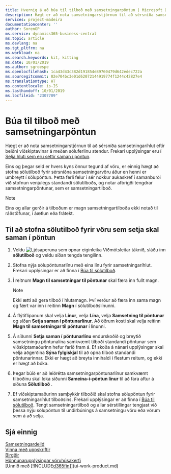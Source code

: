 ```yaml
---
title: Hvernig á að búa til tilboð með samsetningarpöntun | Microsoft Docs
description: Hægt er að nota samsetningarstjórnun til að sérsníða samsetningaríhlut eftir beiðni viðskiptavinar á meðan söluferlinu stendur.
services: project-madeira
documentationcenter: ''
author: SorenGP
ms.service: dynamics365-business-central
ms.topic: article
ms.devlang: na
ms.tgt_pltfrm: na
ms.workload: na
ms.search.keywords: kit, kitting
ms.date: 10/01/2019
ms.author: sgroespe
ms.openlocfilehash: 1ca43d43c382d191854e89760479d642edec722a
ms.sourcegitcommit: 02e704bc3e01d62072144919774f1244c42827e4
ms.translationtype: HT
ms.contentlocale: is-IS
ms.lasthandoff: 10/01/2019
ms.locfileid: "2307709"
---
```

# <a name="quote-an-assemble-to-order-sale"></a>Búa til tilboð með samsetningarpöntun
Hægt er að nota samsetningarstjórnun til að sérsníða samsetningaríhlut eftir beiðni viðskiptavinar á meðan söluferlinu stendur. Frekari upplýsingar eru í [Selja hluti sem eru settir saman í pöntun](assembly-how-to-sell-items-assembled-to-order.md).  

Eins og þegar seld er hvers kyns önnur tegund af vöru, er einnig hægt að stofna sölutilboð fyrir sérsniðna samsetningarvöru áður en henni er umbreytt í sölupöntun. Þetta ferli felur í sér nokkur aukaskref í samanburði við stofnun venjulegs standandi sölutilboðs, og notar afbrigði tengdrar samsetningarpöntunar, sem er samsetningartilboð.

> [!NOTE]  
>  Eins og allar gerðir á tilboðum er magn samsetningartilboða ekki notað til ráðstöfunar, í áætlun eða frátekt.  

## <a name="to-create-a-sales-quote-for-an-assemble-to-order-item"></a>Til að stofna sölutilboð fyrir vöru sem setja skal saman í pöntun  
1.  Veldu ![Ljósaperuna sem opnar eiginleika Viðmótsleitar](media/ui-search/search_small.png "Segðu mér hvað þú vilt gera") táknið, sláðu inn **sölutilboð** og veldu síðan tengda tengilinn.  
2.  Stofna nýja sölupöntunarlínu með eina línu fyrir samsetningaríhlut. Frekari upplýsingar er að finna í [Búa til sölutilboð](sales-how-make-offers.md).  
3.  Í reitnum **Magn til samsetningar til pöntunar** skal færa inn fullt magn.

    > [!NOTE]  
    >  Ekki ætti að gera tilboð í hlutamagn. Því verður að færa inn sama magn og fært var inn í reitinn **Magn** í sölutilboðslínunni.  

4.  Á flýtiflipanum skal velja **Línur**, velja **Lína**, velja **Samsetning til pöntunar** og síðan **Setja saman í pöntunarlínur**. Að öðrum kosti skal velja reitinn **Magn til samsetningar til pöntunar** í línunni.  
5.  Á síðunni **Setja saman í pöntunarlínu** endurskoðið og breytið samsetningu pöntunalína samkvæmt tilboði standandi pöntunar sem viðskiptamaðurinn hefur farið fram á. Ef skoða á nánari upplýsingar skal velja aðgerðina **Sýna fylgiskjal** til að opna tilboð standandi pöntunarinnar. Ekki er hægt að breyta innihaldi i flestum reitum, og ekki er hægt að bóka.  
6.  Þegar búið er að leiðrétta samsetningarpöntunarlínur samkvæmt tilboðinu skal loka síðunni **Sameina-í-pöntun línur** til að fara aftur á síðuna **Sölutilboð** .  
7.  Ef viðskiptamaðurinn samþykkir tilboðið skal stofna sölupöntun fyrir samsetningaríhlut tilboðsins. Frekari upplýsingar er að finna í [Búa til sölutilboð](sales-how-make-offers.md). Tengt samsetningartilboð og allar sérstillingar tengjast við þessa nýju sölupöntun til undirbúnings á samsetningu vöru eða vörum sem á að selja.  

## <a name="see-also"></a>Sjá einnig  
[Samsetningardeild](assembly-assemble-items.md)  
[Vinna með uppskriftir](inventory-how-work-BOMs.md)  
[Birgðir](inventory-manage-inventory.md)  
[Hönnunarupplýsingar vöruhúsakerfi](design-details-warehouse-management.md)  
[Unnið með [!INCLUDE[d365fin](includes/d365fin_md.md)]](ui-work-product.md)
